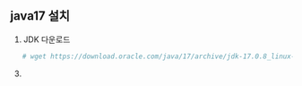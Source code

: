 ## java17 설치

1. JDK 다운로드
```sh
   # wget https://download.oracle.com/java/17/archive/jdk-17.0.8_linux-x64_bin.tar.gz (sha256 )
```
3. 
